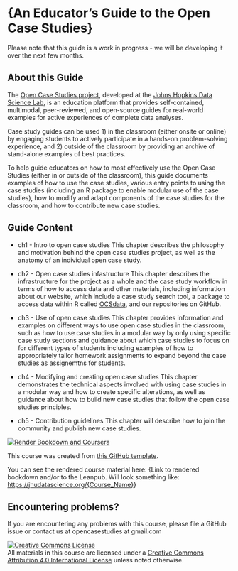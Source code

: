 

# {An Educator’s Guide to the Open Case Studies}

Please note that this guide is a work in progress - we will be developing it over the next few months.

## About this Guide

The [Open Case Studies project](https://www.opencasestudies.org), developed at the [Johns Hopkins Data Science Lab](https://jhudatascience.org/), is an education platform that provides self-contained, multimodal, peer-reviewed, and open-source guides for real-world examples for active experiences of complete data analyses. 

Case study guides can be used 1) in the classroom (either onsite or online) by engaging students to actively participate in a hands-on problem-solving experience, and 2) outside of the classroom by providing an archive of stand-alone examples of best practices. 

To help guide educators on how to most effectively use the Open Case Studies (either in or outside of the classroom), this guide documents examples of how to use the case studies, various entry points to using the case studies (including an R package to enable modular use of the case studies), how to modify and adapt components of the case studies for the classroom, and how to contribute new case studies. 

## Guide Content

 -  ch1 - Intro to open case studies 
This chapter describes the philosophy and motivation behind the open case studies project, as well as the anatomy of an individual open case study. 

-   ch2 - Open case studies infastructure
This chapter describes the infrastructure for the project as a whole and the case study workflow in terms of how to access data and other materials, including information about our website, which include a case study search tool, a package to access data within R called [OCSdata](https://cran.r-project.org/web/packages/OCSdata/vignettes/instructions.html), and our repositories on GitHub.

- ch3 - Use of open case studies
This chapter provides information and examples on different ways to use open case studies in the classroom, such as how to use case studies in a modular way by only using specific case study sections and guidance about which case studies  to focus on for different types of students including examples of how to appropriately tailor homework assignments to expand beyond the case studies as assignemtns for students. 

- ch4 - Modifying and creating open case studies
This chapter demonstrates the technical aspects involved with using case studies in a modular way and how to create specific alterations, as well as guidance about how to build new case studies that follow the open case studies principles.

- ch5 - Contribution guidelines 
This chapter will describe how to join the community and publish new case studies.


[![Render Bookdown and Coursera](https://github.com/jhudsl/OTTR_Template/actions/workflows/render-bookdown.yml/badge.svg)](https://github.com/jhudsl/OTTR_Template/actions/workflows/render-bookdown.yml)

This course was created from [this GitHub template](https://github.com/jhudsl/OTTR_Template).

You can see the rendered course material here: {Link to rendered bookdown and/or to the Leanpub. Will look something like: https://jhudatascience.org/{Course_Name}}


## Encountering problems?

If you are encountering any problems with this course, please file a GitHub issue or contact us at opencasestudies at gmail.com

<a rel="license" href="http://creativecommons.org/licenses/by/4.0/"><img alt="Creative Commons License" style="border-width:0" src="https://i.creativecommons.org/l/by/4.0/88x31.png" /></a><br />All materials in this course are licensed under a <a rel="license" href="http://creativecommons.org/licenses/by/4.0/">Creative Commons Attribution 4.0 International License</a> unless noted otherwise.
